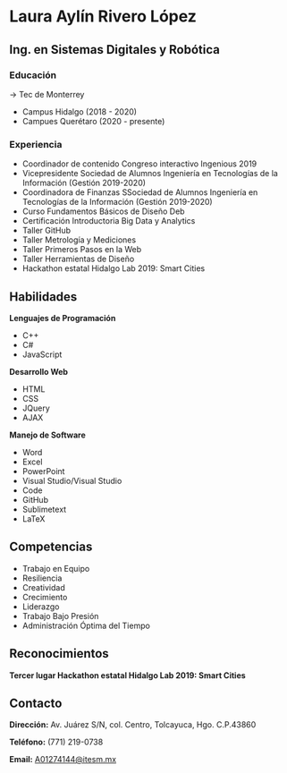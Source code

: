 # Laura Aylín Rivero López #
## Ing. en Sistemas Digitales y Robótica ##
### Educación ###

-> Tec de Monterrey
* Campus Hidalgo (2018 - 2020)
* Campues Querétaro (2020 - presente)

### Experiencia ###
* Coordinador de contenido Congreso interactivo Ingenious 2019
* Vicepresidente Sociedad de Alumnos Ingeniería en Tecnologías de la Información (Gestión 2019-2020)
* Coordinadora de Finanzas SSociedad de Alumnos Ingeniería en Tecnologías de la Información (Gestión 2019-2020)
* Curso Fundamentos Básicos de Diseño Deb
* Certificación Introductoria Big Data y Analytics
* Taller GitHub
* Taller Metrología y Mediciones
* Taller Primeros Pasos en la Web
* Taller Herramientas de Diseño
* Hackathon estatal Hidalgo Lab 2019: Smart Cities

## Habilidades ##
**Lenguajes de Programación**
* C++
* C#
* JavaScript

**Desarrollo Web**
* HTML
* CSS
* JQuery
* AJAX

**Manejo de Software**
* Word
* Excel
* PowerPoint
* Visual Studio/Visual Studio
* Code
* GitHub
* Sublimetext
* LaTeX

## Competencias ##
* Trabajo en Equipo
* Resiliencia
* Creatividad
* Crecimiento
* Liderazgo
* Trabajo Bajo Presión
* Administración Óptima del Tiempo

## Reconocimientos ##
**Tercer lugar Hackathon estatal Hidalgo Lab 2019: Smart Cities**

## Contacto ##
**Dirección:** Av. Juárez S/N, col. Centro, Tolcayuca, Hgo. C.P.43860

**Teléfono:** (771) 219-0738

**Email:** A01274144@itesm.mx